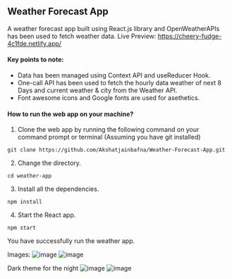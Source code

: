 ## Weather Forecast App

A weather forecast app built using React.js library and OpenWeatherAPIs has been used to fetch weather data. Live Preview: https://cheery-fudge-4c1fde.netlify.app/

#### Key points to note:

- Data has been managed using Context API and useReducer Hook.
- One-call API has been used to fetch the hourly data weather of next 8 Days and current weather & city from the Weather API.
- Font awesome icons and Google fonts are used for asethetics.



#### How to run the web app on your machine?

1. Clone the web app by running the following command on your command prompt or terminal (Assuming you have git installed)

`git clone https://github.com/Akshatjainbafna/Weather-Forecast-App.git`

2. Change  the directory.

`cd weather-app`

3. Install all the dependencies.

`npm install`

4. Start the React app.

`npm start`

You have successfully run the weather app.

Images: 
![image](https://github.com/Akshatjainbafna/Weather-Forecast-App/assets/86974814/ebed7515-cc77-4904-8eab-56610357bb2a)
![image](https://github.com/Akshatjainbafna/Weather-Forecast-App/assets/86974814/5db34fb9-d41f-45db-b9b6-8a672f211387)

Dark theme for the night
![image](https://github.com/Akshatjainbafna/Weather-Forecast-App/assets/86974814/8d217569-32de-4dd0-83ca-6a46dd0e54f1)
![image](https://github.com/Akshatjainbafna/Weather-Forecast-App/assets/86974814/a5102729-6403-4ab2-bf5d-03cf95e38c6c)



